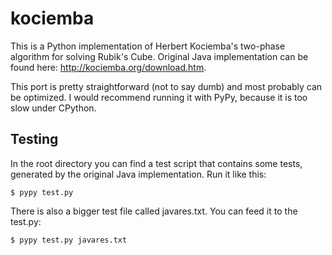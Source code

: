 # kociemba
This is a Python implementation of Herbert Kociemba's two-phase algorithm for solving Rubik's Cube.
Original Java implementation can be found here: http://kociemba.org/download.htm.

This port is pretty straightforward (not to say dumb) and most probably can be optimized.
I would recommend running it with PyPy, because it is too slow under CPython.

## Testing
In the root directory you can find a test script that contains some tests, generated by the original Java implementation. Run it like this:

```$ pypy test.py```

There is also a bigger test file called javares.txt. You can feed it to the test.py:

```$ pypy test.py javares.txt```
